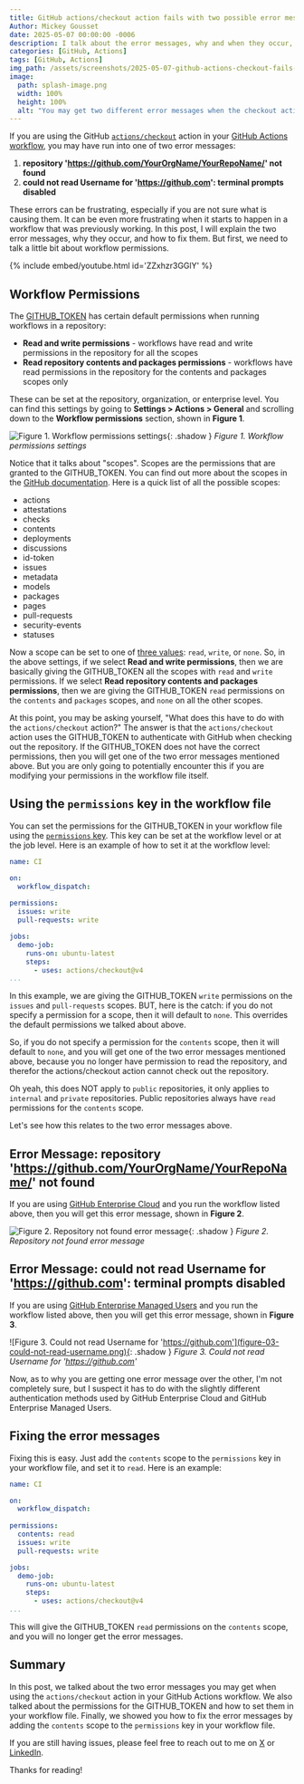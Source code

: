 ```yaml
---
title: GitHub actions/checkout action fails with two possible error messages
Author: Mickey Gousset
date: 2025-05-07 00:00:00 -0006
description: I talk about the error messages, why and when they occur, and how to fix them.
categories: [GitHub, Actions]
tags: [GitHub, Actions]
img_path: /assets/screenshots/2025-05-07-github-actions-checkout-fails-with-two-possible-error-messages
image:
  path: splash-image.png
  width: 100%
  height: 100%
  alt: "You may get two different error messages when the checkout action fails"
---
```


If you are using the GitHub [`actions/checkout`](https://github.com/actions/checkout) action in your [GitHub Actions workflow](https://docs.github.com/en/actions/writing-workflows/about-workflows), you may have run into one of two error messages:

1. **repository 'https://github.com/YourOrgName/YourRepoName/' not found**
2. **could not read Username for 'https://github.com': terminal prompts disabled**

These errors can be frustrating, especially if you are not sure what is causing them. It can be even more frustrating when it starts to happen in a workflow that was previously working. In this post, I will explain the two error messages, why they occur, and how to fix them. But first, we need to talk a little bit about workflow permissions.

{% include embed/youtube.html id='ZZxhzr3GGlY' %}

## Workflow Permissions

The [GITHUB_TOKEN](https://docs.github.com/en/actions/security-for-github-actions/security-guides/automatic-token-authentication) has certain default permissions when running workflows in a repository:

- **Read and write permissions** - workflows have read and write permissions in the repository for all the scopes
- **Read repository contents and packages permissions** - workflows have read permissions in the repository for the contents and packages scopes only

These can be set at the repository, organization, or enterprise level. You can find this settings by going to **Settings > Actions > General** and scrolling down to the **Workflow permissions** section, shown in **Figure 1**.

![Figure 1. Workflow permissions settings](figure-01-workflow-permissions-settings.png){: .shadow }
_Figure 1. Workflow permissions settings_

Notice that it talks about "scopes". Scopes are the permissions that are granted to the GITHUB_TOKEN. You can find out more about the scopes in the [GitHub documentation](https://docs.github.com/en/actions/writing-workflows/choosing-what-your-workflow-does/controlling-permissions-for-github_token).  Here is a quick list of all the possible scopes:

- actions
- attestations
- checks
- contents
- deployments
- discussions
- id-token
- issues
- metadata
- models
- packages
- pages	
- pull-requests	
- security-events	
- statuses

Now a scope can be set to one of [three values](https://docs.github.com/en/actions/writing-workflows/choosing-what-your-workflow-does/controlling-permissions-for-github_token#defining-access-for-the-github_token-permissions): `read`, `write`, or `none`. So, in the above settings, if we select **Read and write permissions**, then we are basically giving the GITHUB_TOKEN all the scopes with `read` and `write` permissions. If we select **Read repository contents and packages permissions**, then we are giving the GITHUB_TOKEN `read` permissions on the `contents` and `packages` scopes, and `none` on all the other scopes.

At this point, you may be asking yourself, "What does this have to do with the `actions/checkout` action?" The answer is that the `actions/checkout` action uses the GITHUB_TOKEN to authenticate with GitHub when checking out the repository. If the GITHUB_TOKEN does not have the correct permissions, then you will get one of the two error messages mentioned above.  But you are only going to potentially encounter this if you are modifying your permissions in the workflow file itself.

## Using the `permissions` key in the workflow file

You can set the permissions for the GITHUB_TOKEN in your workflow file using the [`permissions` key](https://docs.github.com/en/actions/writing-workflows/choosing-what-your-workflow-does/controlling-permissions-for-github_token#overview). This key can be set at the workflow level or at the job level. Here is an example of how to set it at the workflow level:

```yaml
name: CI

on:
  workflow_dispatch:
  
permissions:
  issues: write
  pull-requests: write

jobs:
  demo-job:
    runs-on: ubuntu-latest
    steps:
      - uses: actions/checkout@v4
...
```

In this example, we are giving the GITHUB_TOKEN `write` permissions on the `issues` and `pull-requests` scopes. BUT, here is the catch: if you do not specify a permission for a scope, then it will default to `none`. This overrides the default permissions we talked about above.

So, if you do not specify a permission for the `contents` scope, then it will default to `none`, and you will get one of the two error messages mentioned above, because you no longer have permission to read the repository, and therefor the actions/checkout action cannot check out the repository.

Oh yeah, this does NOT apply to `public` repositories, it only applies to `internal` and `private` repositories. Public repositories always have `read` permissions for the `contents` scope.

Let's see how this relates to the two error messages above.

## Error Message: repository 'https://github.com/YourOrgName/YourRepoName/' not found

If you are using [GitHub Enterprise Cloud](https://docs.github.com/en/enterprise-cloud@latest/admin/overview/about-github-enterprise-cloud) and you run the workflow listed above, then you will get this error message, shown in **Figure 2**.

![Figure 2. Repository not found error message](figure-02-repository-not-found.png){: .shadow }
_Figure 2. Repository not found error message_

## Error Message: could not read Username for 'https://github.com': terminal prompts disabled

If you are using [GitHub Enterprise Managed Users](https://docs.github.com/en/enterprise-cloud@latest/admin/managing-iam/understanding-iam-for-enterprises/about-enterprise-managed-users) and you run the workflow listed above, then you will get this error message, shown in **Figure 3**.

![Figure 3. Could not read Username for 'https://github.com'](figure-03-could-not-read-username.png){: .shadow }
_Figure 3. Could not read Username for 'https://github.com'_

Now, as to why you are getting one error message over the other, I'm not completely sure, but I suspect it has to do with the slightly different authentication methods used by GitHub Enterprise Cloud and GitHub Enterprise Managed Users.

## Fixing the error messages

Fixing this is easy. Just add the `contents` scope to the `permissions` key in your workflow file, and set it to `read`. Here is an example:

```yaml
name: CI

on:
  workflow_dispatch:
  
permissions:    
  contents: read
  issues: write
  pull-requests: write

jobs:
  demo-job:
    runs-on: ubuntu-latest
    steps:
      - uses: actions/checkout@v4
...
```

This will give the GITHUB_TOKEN `read` permissions on the `contents` scope, and you will no longer get the error messages.

## Summary

In this post, we talked about the two error messages you may get when using the `actions/checkout` action in your GitHub Actions workflow. We also talked about the permissions for the GITHUB_TOKEN and how to set them in your workflow file. Finally, we showed you how to fix the error messages by adding the `contents` scope to the `permissions` key in your workflow file.

If you are still having issues, please feel free to reach out to me on [X](https://x.com/mickey_gousset) or [LinkedIn](https://www.linkedin.com/in/mickeygousset/).

Thanks for reading!
